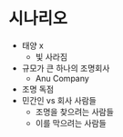 # 시나리오
  
  * 태양 x
    * 빛 사라짐
  * 규모가 큰 하나의 조명회사
    * Anu Company
  * 조명 독점
  * 민간인 vs 회사 사람들
    * 조명을 찾으려는 사람들
    * 이를 막으려는 사람들
